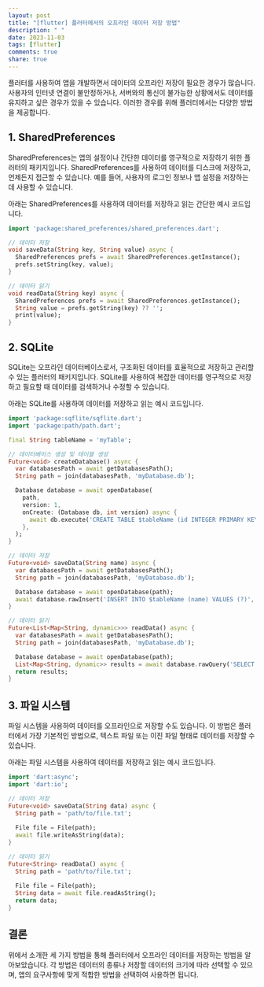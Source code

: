 ```yaml
---
layout: post
title: "[flutter] 플러터에서의 오프라인 데이터 저장 방법"
description: " "
date: 2023-11-03
tags: [flutter]
comments: true
share: true
---
```


플러터를 사용하여 앱을 개발하면서 데이터의 오프라인 저장이 필요한 경우가 많습니다. 사용자의 인터넷 연결이 불안정하거나, 서버와의 통신이 불가능한 상황에서도 데이터를 유지하고 싶은 경우가 있을 수 있습니다. 이러한 경우를 위해 플러터에서는 다양한 방법을 제공합니다.

## 1. SharedPreferences

SharedPreferences는 앱의 설정이나 간단한 데이터를 영구적으로 저장하기 위한 플러터의 패키지입니다. SharedPreferences를 사용하여 데이터를 디스크에 저장하고, 언제든지 접근할 수 있습니다. 예를 들어, 사용자의 로그인 정보나 앱 설정을 저장하는 데 사용할 수 있습니다.

아래는 SharedPreferences를 사용하여 데이터를 저장하고 읽는 간단한 예시 코드입니다.

```dart
import 'package:shared_preferences/shared_preferences.dart';

// 데이터 저장
void saveData(String key, String value) async {
  SharedPreferences prefs = await SharedPreferences.getInstance();
  prefs.setString(key, value);
}

// 데이터 읽기
void readData(String key) async {
  SharedPreferences prefs = await SharedPreferences.getInstance();
  String value = prefs.getString(key) ?? '';
  print(value);
}
```

## 2. SQLite

SQLite는 오프라인 데이터베이스로서, 구조화된 데이터를 효율적으로 저장하고 관리할 수 있는 플러터의 패키지입니다. SQLite를 사용하여 복잡한 데이터를 영구적으로 저장하고 필요할 때 데이터를 검색하거나 수정할 수 있습니다.

아래는 SQLite를 사용하여 데이터를 저장하고 읽는 예시 코드입니다.

```dart
import 'package:sqflite/sqflite.dart';
import 'package:path/path.dart';

final String tableName = 'myTable';

// 데이터베이스 생성 및 테이블 생성
Future<void> createDatabase() async {
  var databasesPath = await getDatabasesPath();
  String path = join(databasesPath, 'myDatabase.db');

  Database database = await openDatabase(
    path,
    version: 1,
    onCreate: (Database db, int version) async {
      await db.execute('CREATE TABLE $tableName (id INTEGER PRIMARY KEY, name TEXT)');
    },
  );
}

// 데이터 저장
Future<void> saveData(String name) async {
  var databasesPath = await getDatabasesPath();
  String path = join(databasesPath, 'myDatabase.db');

  Database database = await openDatabase(path);
  await database.rawInsert('INSERT INTO $tableName (name) VALUES (?)', [name]);
}

// 데이터 읽기
Future<List<Map<String, dynamic>>> readData() async {
  var databasesPath = await getDatabasesPath();
  String path = join(databasesPath, 'myDatabase.db');

  Database database = await openDatabase(path);
  List<Map<String, dynamic>> results = await database.rawQuery('SELECT * FROM $tableName');
  return results;
}
```

## 3. 파일 시스템

파일 시스템을 사용하여 데이터를 오프라인으로 저장할 수도 있습니다. 이 방법은 플러터에서 가장 기본적인 방법으로, 텍스트 파일 또는 이진 파일 형태로 데이터를 저장할 수 있습니다.

아래는 파일 시스템을 사용하여 데이터를 저장하고 읽는 예시 코드입니다.

```dart
import 'dart:async';
import 'dart:io';

// 데이터 저장
Future<void> saveData(String data) async {
  String path = 'path/to/file.txt';
  
  File file = File(path);
  await file.writeAsString(data);
}

// 데이터 읽기
Future<String> readData() async {
  String path = 'path/to/file.txt';
  
  File file = File(path);
  String data = await file.readAsString();
  return data;
}
```

## 결론

위에서 소개한 세 가지 방법을 통해 플러터에서 오프라인 데이터를 저장하는 방법을 알아보았습니다. 각 방법은 데이터의 종류나 저장할 데이터의 크기에 따라 선택할 수 있으며, 앱의 요구사항에 맞게 적합한 방법을 선택하여 사용하면 됩니다.